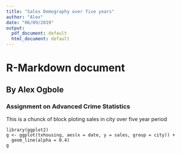 ```yaml
---
title: "Sales Demography over five years"
author: "Alex"
date: "06/09/2019"
output:
  pdf_document: default
  html_document: default
---
```

# R-Markdown document
## By Alex Ogbole
### Assignment on Advanced Crime Statistics
This is a chunck of block ploting sales in  city over five year period 
```{r message=FALSE}
library(ggplot2)
g <- ggplot(txhousing, aes(x = date, y = sales, group = city)) +
  geom_line(alpha = 0.4)
g
```

